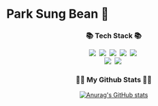 # Park Sung Bean 🐤
<h3 align="center">📚 Tech Stack 📚</h3>
<p align="center">
  <img src="https://img.shields.io/badge/HTML5-E34F26.svg?&style=flat-round&logo=HTML5&logoColor=white"/></a>&nbsp
  <img src="https://img.shields.io/badge/CSS-1572B6.svg?&style=flat-round&logo=CSS3&logoColor=white"/></a>&nbsp 
  <img src="https://img.shields.io/badge/Sass-CC6699?style=flat-round&logo=Sass&logoColor=white"/></a>&nbsp 
  <img src="https://img.shields.io/badge/JavaScript-F7DF1E?style=flat-round&logo=JavaScript&logoColor=white"/></a>&nbsp
  <img src="https://img.shields.io/badge/TypeScript-3178C6?style=flat-round&logo=TypeScript&logoColor=white"/></a>&nbsp 
  <br>
  <img src="https://img.shields.io/badge/React-61DAFB?style=flat-round&logo=react&logoColor=white"/></a>&nbsp
  <img src="https://img.shields.io/badge/Vue-4FC08D?style=flat-round&logo=Vue.js&logoColor=white"/></a>&nbsp
  <br>

</p>



<h3 align="center">👩‍💻 My Github Stats 👩‍💻</h3>
<div align="center">

[![Anurag's GitHub stats](https://github-readme-stats.vercel.app/api?username=DDoon&hide_title=true&show_icons=true&include_all_commits=true&disable_animations=true&theme=vue)](https://github.com/anuraghazra/github-readme-stats)
</div>
